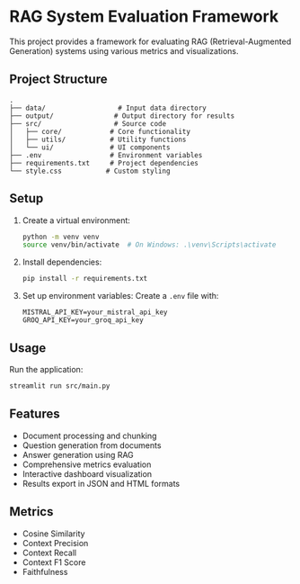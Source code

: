 # RAG System Evaluation Framework

This project provides a framework for evaluating RAG (Retrieval-Augmented Generation) systems using various metrics and visualizations.

## Project Structure

```
.
├── data/                  # Input data directory
├── output/               # Output directory for results
├── src/                  # Source code
│   ├── core/            # Core functionality
│   ├── utils/           # Utility functions
│   └── ui/              # UI components
├── .env                 # Environment variables
├── requirements.txt     # Project dependencies
└── style.css           # Custom styling
```

## Setup

1. Create a virtual environment:
   ```bash
   python -m venv venv
   source venv/bin/activate  # On Windows: .\venv\Scripts\activate
   ```

2. Install dependencies:
   ```bash
   pip install -r requirements.txt
   ```

3. Set up environment variables:
   Create a `.env` file with:
   ```
   MISTRAL_API_KEY=your_mistral_api_key
   GROQ_API_KEY=your_groq_api_key
   ```

## Usage

Run the application:
```bash
streamlit run src/main.py
```

## Features

- Document processing and chunking
- Question generation from documents
- Answer generation using RAG
- Comprehensive metrics evaluation
- Interactive dashboard visualization
- Results export in JSON and HTML formats

## Metrics

- Cosine Similarity
- Context Precision
- Context Recall
- Context F1 Score
- Faithfulness
